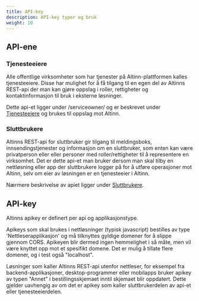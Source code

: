 ```yaml
---
title: API-key
description: API-key typer og bruk
weight: 10
---
```


## API-ene

### Tjenesteeiere
Alle offentlige virksomheter som har tjenester på Altinn-plattformen kalles tjenesteeiere. 
Disse har mulighet for å få tilgang til en egen del av Altinns REST-api der man kan gjøre oppslag i roller, rettigheter og kontaktinformasjon til bruk i eksterne løsninger.

Dette api-et ligger under /serviceowner/ og er beskrevet under [Tjenesteeiere](/docs/api/tjenesteeier) og brukes til oppslag mot Altinn.

### Sluttbrukere
Altinns REST-api for sluttbruker gir tilgang til meldingsboks, innsendingstjenester og informasjon om en sluttbruker, 
som enten kan være privatperson eller eller personer med roller/rettigheter til å representere en virksomhet. 
Det er dette api-et man bruker dersom man skal tilby en nettløsning eller app der sluttbrukere logger på for å utføre operasjoner mot Altinn, 
selv om eier av løsningen er en tjenesteeier i Altinn.

Nærmere beskrivelse av apiet ligger under [Sluttbrukere](/docs/api/sluttbruker).

## API-key
Altinns apikey er definert per api og applikasjonstype.

Apikeys som skal brukes i nettløsninger (typisk javascript) bestilles av type 'Nettleserapplikasjon' og må tilknyttes gyldige domener for å slippe gjennom CORS. Apikeyen blir dermed ingen hemmelighet i så måte, men vil være knyttet opp mot et spesifikt domene.
Det er mulig å tillate flere domener, og i test også "localhost".

Løsninger som kaller Altinns REST-api utenfor nettleser, for eksempel fra backend-applikasjoner, desktop-programmer eller mobilapps bruker apikey av typen "Annet" i bestillingsskjemaet 
inntil skjemaet blir oppdatert. Dette gjelder uavhengig av om det er apikey som kaller sluttbrukerdelen av api-et eller tjenesteeierdelen.

